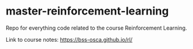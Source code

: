 # master-reinforcement-learning
Repo for everything code related to the course Reinforcement Learning. 

Link to course notes: https://bss-osca.github.io/rl/
